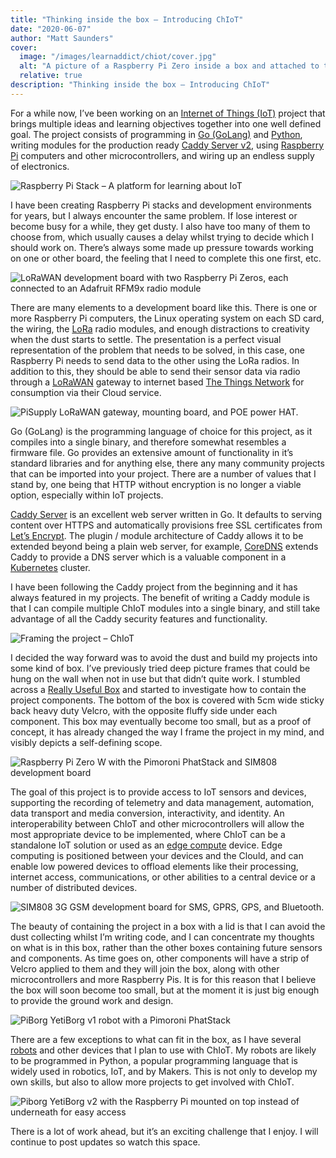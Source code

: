 ```yaml
---
title: "Thinking inside the box – Introducing ChIoT"
date: "2020-06-07"
author: "Matt Saunders"
cover: 
  image: "/images/learnaddict/chiot/cover.jpg"
  alt: "A picture of a Raspberry Pi Zero inside a box and attached to the bottom with Velcro"
  relative: true
description: "Thinking inside the box – Introducing ChIoT"
---
```


For a while now, I’ve been working on an [Internet of Things (IoT)](https://en.wikipedia.org/wiki/Internet_of_things) project that brings multiple ideas and learning objectives together into one well defined goal. The project consists of programming in [Go (GoLang)](https://golang.org/) and [Python](https://www.python.org/), writing modules for the production ready [Caddy Server v2](https://caddyserver.com/), using [Raspberry Pi](https://www.raspberrypi.org/) computers and other microcontrollers, and wiring up an endless supply of electronics.

![Raspberry Pi Stack – A platform for learning about IoT](/images/learnaddict/chiot/raspberry-pi-stack.png)

I have been creating Raspberry Pi stacks and development environments for years, but I always encounter the same problem. If lose interest or become busy for a while, they get dusty. I also have too many of them to choose from, which usually causes a delay whilst trying to decide which I should work on. There’s always some made up pressure towards working on one or other board, the feeling that I need to complete this one first, etc.

![LoRaWAN development board with two Raspberry Pi Zeros, each connected to an Adafruit RFM9x radio module](/images/learnaddict/chiot/lorabreadboard.jpg)

There are many elements to a development board like this. There is one or more Raspberry Pi computers, the Linux operating system on each SD card, the wiring, the [LoRa](https://en.wikipedia.org/wiki/LoRa) radio modules, and enough distractions to creativity when the dust starts to settle. The presentation is a perfect visual representation of the problem that needs to be solved, in this case, one Raspberry Pi needs to send data to the other using the LoRa radios. In addition to this, they should be able to send their sensor data via radio through a [LoRaWAN](https://en.wikipedia.org/wiki/LoRa) gateway to internet based [The Things Network](https://www.thethingsnetwork.org/) for consumption via their Cloud service.

![PiSupply LoRaWAN gateway, mounting board, and POE power HAT.](/images/learnaddict/chiot/gateway.jpg)

Go (GoLang) is the programming language of choice for this project, as it compiles into a single binary, and therefore somewhat resembles a firmware file. Go provides an extensive amount of functionality in it’s standard libraries and for anything else, there any many community projects that can be imported into your project. There are a number of values that I stand by, one being that HTTP without encryption is no longer a viable option, especially within IoT projects.

[Caddy Server](https://caddyserver.com/) is an excellent web server written in Go. It defaults to serving content over HTTPS and automatically provisions free SSL certificates from [Let’s Encrypt](https://letsencrypt.org/). The plugin / module architecture of Caddy allows it to be extended beyond being a plain web server, for example, [CoreDNS](https://coredns.io/) extends Caddy to provide a DNS server which is a valuable component in a [Kubernetes](https://kubernetes.io/) cluster.

I have been following the Caddy project from the beginning and it has always featured in my projects. The benefit of writing a Caddy module is that I can compile multiple ChIoT modules into a single binary, and still take advantage of all the Caddy security features and functionality.

![Framing the project – ChIoT](/images/learnaddict/chiot/chiotbox.jpg)

I decided the way forward was to avoid the dust and build my projects into some kind of box. I’ve previously tried deep picture frames that could be hung on the wall when not in use but that didn’t quite work. I stumbled across a [Really Useful Box](https://www.reallyusefulstorageboxes.co.uk/) and started to investigate how to contain the project components. The bottom of the box is covered with 5cm wide sticky back heavy duty Velcro, with the opposite fluffy side under each component. This box may eventually become too small, but as a proof of concept, it has already changed the way I frame the project in my mind, and visibly depicts a self-defining scope.

![Raspberry Pi Zero W with the Pimoroni PhatStack and SIM808 development board](/images/learnaddict/chiot/chiotbox2.jpg)

The goal of this project is to provide access to IoT sensors and devices, supporting the recording of telemetry and data management, automation, data transport and media conversion, interactivity, and identity. An interoperability between ChIoT and other microcontrollers will allow the most appropriate device to be implemented, where ChIoT can be a standalone IoT solution or used as an [edge compute](https://en.wikipedia.org/wiki/Edge_computing) device. Edge computing is positioned between your devices and the Clould, and can enable low powered devices to offload elements like their processing, internet access, communications, or other abilities to a central device or a number of distributed devices.

![SIM808 3G GSM development board for SMS, GPRS, GPS, and Bluetooth.](/images/learnaddict/chiot/chiotbox3.jpg)

The beauty of containing the project in a box with a lid is that I can avoid the dust collecting whilst I’m writing code, and I can concentrate my thoughts on what is in this box, rather than the other boxes containing future sensors and components. As time goes on, other components will have a strip of Velcro applied to them and they will join the box, along with other microcontrollers and more Raspberry Pis. It is for this reason that I believe the box will soon become too small, but at the moment it is just big enough to provide the ground work and design.

![PiBorg YetiBorg v1 robot with a Pimoroni PhatStack](/images/learnaddict/chiot/robot.jpg)

There are a few exceptions to what can fit in the box, as I have several [robots](https://www.piborg.org/) and other devices that I plan to use with ChIoT. My robots are likely to be programmed in Python, a popular programming language that is widely used in robotics, IoT, and by Makers. This is not only to develop my own skills, but also to allow more projects to get involved with ChIoT.

![Piborg YetiBorg v2 with the Raspberry Pi mounted on top instead of underneath for easy access](/images/learnaddict/chiot/robot2.jpg)

There is a lot of work ahead, but it’s an exciting challenge that I enjoy. I will continue to post updates so watch this space.
